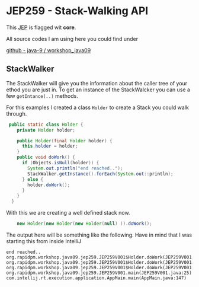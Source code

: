 # JEP259 - Stack-Walking API
This [JEP](http://openjdk.java.net/jeps/259) is flagged wit **core**.

All source codes I am using here you could find under 

[github - java-9 / workshop_java09](https://github.com/java-9/workshop_java09/tree/develop/src/org/rapidpm/workshop/java09/jep259)

## StackWalker

The StackWalker will give you the information about the caller tree of your ethod you are just in.
To get an instance of the StackWalcker you can use a few ```getIntance(..)``` methods.

For this examples I created a class ```Holder``` to create a Stack you could walk through.
 
```java
 public static class Holder {
    private Holder holder;

    public Holder(final Holder holder) {
      this.holder = holder;
    }
    public void doWork() {
      if (Objects.isNull(holder)) {
        System.out.println("end reached..");
        StackWalker.getInstance().forEach(System.out::println);
      } else {
        holder.doWork();
      }
    }
  }
```

With this we are creating a well defined stack now.

```java
    new Holder(new Holder(new Holder(null) )).doWork();
```

The output here will be something like the following. Have in mind that I was starting this from inside IntelliJ

```text
end reached..
org.rapidpm.workshop.java09.jep259.JEP259V001$Holder.doWork(JEP259V001.java:39)
org.rapidpm.workshop.java09.jep259.JEP259V001$Holder.doWork(JEP259V001.java:41)
org.rapidpm.workshop.java09.jep259.JEP259V001$Holder.doWork(JEP259V001.java:41)
org.rapidpm.workshop.java09.jep259.JEP259V001.main(JEP259V001.java:25)
com.intellij.rt.execution.application.AppMain.main(AppMain.java:147)
```

